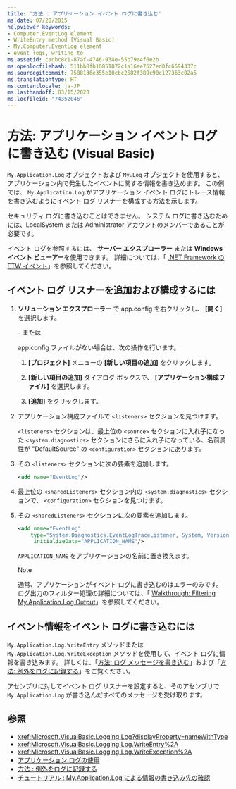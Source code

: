 ```yaml
---
title: '方法 : アプリケーション イベント ログに書き込む'
ms.date: 07/20/2015
helpviewer_keywords:
- Computer.EventLog element
- WriteEntry method [Visual Basic]
- My.Computer.EventLog element
- event logs, writing to
ms.assetid: cadbc8c1-87af-4746-934e-55b79a4f6e2b
ms.openlocfilehash: 511bb8fb16851872c1a16ae7627ed0fc6594337c
ms.sourcegitcommit: 7588136e355e10cbc2582f389c90c127363c02a5
ms.translationtype: HT
ms.contentlocale: ja-JP
ms.lasthandoff: 03/15/2020
ms.locfileid: "74352046"
---
```

# <a name="how-to-write-to-an-application-event-log-visual-basic"></a>方法: アプリケーション イベント ログに書き込む (Visual Basic)

`My.Application.Log` オブジェクトおよび `My.Log` オブジェクトを使用すると、アプリケーション内で発生したイベントに関する情報を書き込めます。 この例では、 `My.Application.Log` がアプリケーション イベント ログにトレース情報を書き込むようにイベント ログ リスナーを構成する方法を示します。

セキュリティ ログに書き込むことはできません。 システム ログに書き込むためには、LocalSystem または Administrator アカウントのメンバーであることが必要です。

イベント ログを参照するには、 **サーバー エクスプローラー** または **Windows イベント ビューアー**を使用できます。 詳細については、「 [.NET Framework の ETW イベント](../../../../framework/performance/etw-events.md)」を参照してください。

## <a name="to-add-and-configure-the-event-log-listener"></a>イベント ログ リスナーを追加および構成するには

1. **ソリューション エクスプローラー** で app.config を右クリックし、 **[開く]** を選択します。

    \- または

    app.config ファイルがない場合は、次の操作を行います。

    1. **[プロジェクト]** メニューの **[新しい項目の追加]** をクリックします。

    2. **[新しい項目の追加]** ダイアログ ボックスで、 **[アプリケーション構成ファイル]** を選択します。

    3. **[追加]** をクリックします。

2. アプリケーション構成ファイルで `<listeners>` セクションを見つけます。

    `<listeners>` セクションは、最上位の `<source>` セクションに入れ子になった `<system.diagnostics>` セクションにさらに入れ子になっている、名前属性が "DefaultSource" の `<configuration>` セクションにあります。

3. その `<listeners>` セクションに次の要素を追加します。

    ```xml
    <add name="EventLog"/>
    ```

4. 最上位の `<sharedListeners>` セクション内の `<system.diagnostics>` セクションで、 `<configuration>` セクションを見つけます。

5. その `<sharedListeners>` セクションに次の要素を追加します。

    ```xml
    <add name="EventLog"
        type="System.Diagnostics.EventLogTraceListener, System, Version=2.0.0.0, Culture=neutral, PublicKeyToken=b77a5c561934e089"
         initializeData="APPLICATION_NAME"/>
    ```

    `APPLICATION_NAME` をアプリケーションの名前に置き換えます。

    > [!NOTE]
    > 通常、アプリケーションがイベント ログに書き込むのはエラーのみです。 ログ出力のフィルター処理の詳細については、「 [Walkthrough: Filtering My.Application.Log Output](../../../../visual-basic/developing-apps/programming/log-info/walkthrough-filtering-my-application-log-output.md)」を参照してください。

## <a name="to-write-event-information-to-the-event-log"></a>イベント情報をイベント ログに書き込むには

`My.Application.Log.WriteEntry` メソッドまたは `My.Application.Log.WriteException` メソッドを使用して、イベント ログに情報を書き込みます。 詳しくは、「[方法: ログ メッセージを書き込む](../../../../visual-basic/developing-apps/programming/log-info/how-to-write-log-messages.md)」および「[方法: 例外をログに記録する](../../../../visual-basic/developing-apps/programming/log-info/how-to-log-exceptions.md)」をご覧ください。

アセンブリに対してイベント ログ リスナーを設定すると、そのアセンブリで `My.Application.Log` が書き込んだすべてのメッセージを受け取ります。

## <a name="see-also"></a>参照

- <xref:Microsoft.VisualBasic.Logging.Log?displayProperty=nameWithType>
- <xref:Microsoft.VisualBasic.Logging.Log.WriteEntry%2A>
- <xref:Microsoft.VisualBasic.Logging.Log.WriteException%2A>
- [アプリケーション ログの使用](../../../../visual-basic/developing-apps/programming/log-info/working-with-application-logs.md)
- [方法 : 例外をログに記録する](../../../../visual-basic/developing-apps/programming/log-info/how-to-log-exceptions.md)
- [チュートリアル : My.Application.Log による情報の書き込み先の確認](../../../../visual-basic/developing-apps/programming/log-info/walkthrough-determining-where-my-application-log-writes-information.md)

